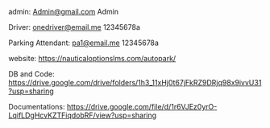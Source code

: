 
admin:
Admin@gmail.com
Admin

Driver:
onedriver@email.me
12345678a

Parking Attendant:
pa1@email.me
12345678a

website:
https://nauticaloptionslms.com/autopark/

DB and Code:
https://drive.google.com/drive/folders/1h3_11xHj0t67jFkRZ9DRjq98x9ivvU31?usp=sharing

Documentations:
https://drive.google.com/file/d/1r6VJEz0yrO-LqifLDgHcvKZTFiqdobRF/view?usp=sharing